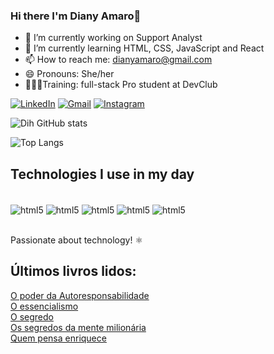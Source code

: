 ### Hi there I'm Diany Amaro👋

- 🔭 I’m currently working on Support Analyst
- 🌱 I’m currently learning HTML, CSS, JavaScript and React
- 📫 How to reach me: dianyamaro@gmail.com
- 😄 Pronouns: She/her
- 👩🏻‍🎓Training: full-stack Pro student at DevClub

[![LinkedIn](https://img.shields.io/badge/LinkedIn-0077B5?style=for-the-badge&logo=linkedin&logoColor=white)](https://www.linkedin.com/in/diany-oliver-21928917a/) [![Gmail](https://img.shields.io/badge/Gmail-D14836?style=for-the-badge&logo=gmail&logoColor=white)](https://mail.google.com/mail/u/1/#inbox?compose=DXDwSWxCknTSmQmXGPDPjStbhxRXGFPzGbzCbRxJKmwdGSltbDZPnlGRjBMQzJhMkktcgkSJGfTzxVJgMctkkVPqjgkhPcljCMDxDhsXLZtKDpHJxsptTKNV)  [![Instagram](https://img.shields.io/badge/Instagram-E4405F?style=for-the-badge&logo=instagram&logoColor=white)](https://www.instagram.com/diih_oliver13/)						
						
![Dih GitHub stats](https://github-readme-stats.vercel.app/api?username=Diholiver&show_icons=true&theme=algolia)

![Top Langs](https://github-readme-stats.vercel.app/api/top-langs/?username=diholiver&layout=compact)



## Technologies I use in my day
						
<div style="display=inline_block"><br/>
<img align="center" alt="html5" src="https://img.shields.io/badge/HTML5-E34F26?style=for-the-badge&logo=html5&logoColor=white"/> <img align="center" alt="html5" src="https://img.shields.io/badge/CSS3-1572B6?style=for-the-badge&logo=css3&logoColor=white"/> <img align="center" alt="html5" src="https://img.shields.io/badge/JavaScript-F7DF1E?style=for-the-badge&logo=javascript&logoColor=black"/> <img align="center" alt="html5" src="https://img.shields.io/badge/React-20232A?style=for-the-badge&logo=react&logoColor=61DAFB"/> <img align="center" alt="html5" src="https://img.shields.io/badge/Visual_Studio_Code-0078D4?style=for-the-badge&logo=visual%20studio%20code&logoColor=white"/>
</div></br>

Passionate about technology! ⚛️
## Últimos livros lidos:
[O poder da Autoresponsabilidade](https://www.baixaki.com.br/android/download/o-poder-da-autorresponsabilidade.htm) </br> [O essencialismo](https://livrogratuitosja.com/wp-content/uploads/2021/03/Essencialismo-by-Greg-McKeown-z-lib.org_.epub_.pdf)</br>  [O segredo](https://www.youtube.com/watch?v=fcWV0XKrydY)</br> [Os segredos da mente milionária](https://www.youtube.com/watch?v=lfo3aZ9Fz0A)</br> [Quem pensa enriquece](https://www.youtube.com/watch?v=swpDlY0UUjY)



